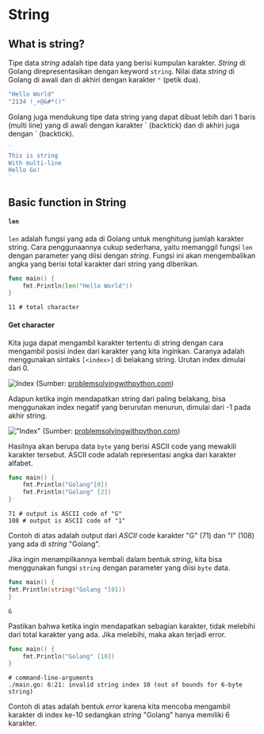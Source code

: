 # String  
## What is string?  
Tipe data *string* adalah tipe data yang berisi kumpulan karakter. *String* di Golang direpresentasikan dengan keyword `string`. Nilai data *string* di Golang di awali dan di akhiri dengan karakter `"` (petik dua).  

```go
"Hello World"  
"2134 !_+@&#*()"  
```
Golang juga mendukung tipe data string yang dapat dibuat lebih dari 1 baris (multi line) yang di awali dengan karakter \` (backtick) dan di akhiri juga dengan \` (backtick).  
```go
`
This is string  
With multi-line  
Hello Go!  
`
```

## Basic function in String  
#### `len`  
`len` adalah fungsi yang ada di Golang untuk menghitung jumlah karakter string. Cara penggunaannya cukup sederhana, yaitu memanggil fungsi `len` dengan parameter yang diisi dengan *string*. Fungsi ini akan mengembalikan angka yang berisi total karakter dari string yang diberikan.  
```go
func main() {  
	fmt.Println(len("Hello World"))  
}  
```
```output
11 # total character  
```

#### Get character  
Kita juga dapat mengambil karakter tertentu di string dengan cara mengambil posisi index dari karakter yang kita inginkan. Caranya adalah menggunakan sintaks `[<index>]` di belakang string. Urutan index dimulai dari 0.

![Index](https://problemsolvingwithpython.com/04-Data-Types-and-Variables/images/string_indexing.png)
(Sumber: [problemsolvingwithpython.com](https://problemsolvingwithpython.com/04-Data-Types-and-Variables/images/string_indexing.png))


Adapun ketika ingin mendapatkan string dari paling belakang, bisa menggunakan index negatif yang berurutan menurun, dimulai dari -1 pada akhir string.

!["Index"](https://problemsolvingwithpython.com/04-Data-Types-and-Variables/images/reverse_string_indexing.png)
(Sumber: [problemsolvingwithpython.com](https://problemsolvingwithpython.com/04-Data-Types-and-Variables/images/reverse_string_indexing.png))

Hasilnya akan berupa data `byte` yang berisi ASCII code yang mewakili karakter tersebut. ASCII code adalah representasi angka dari karakter alfabet.  


```go
func main() {  
	fmt.Println("Golang"[0])  
	fmt.Println("Golang" [2])
}  
```
```Output
71 # output is ASCII code of "G"  
108 # output is ASCII code of "1"  
```

Contoh di atas adalah output dari *ASCII* code karakter "G" (71) dan "I" (108) yang ada di *string* "Golang".  

Jika ingin menampilkannya kembali dalam bentuk *string*, kita bisa menggunakan fungsi `string` dengan parameter yang diisi `byte` data.  

```go
func main() {  
fmt.Println(string("Golang "[0]))  
}  
```
```Output
G
``` 

Pastikan bahwa ketika ingin mendapatkan sebagian karakter, tidak melebihi dari total karakter yang ada. Jika melebihi, maka akan terjadi error.  

```go
func main() {  
	fmt.Println("Golang" [10])  
}  
```
```Output  
# command-line-arguments  
./main.go: 6:21: invalid string index 10 (out of bounds for 6-byte string)  
```

Contoh di atas adalah bentuk *error* karena kita mencoba mengambil karakter di index ke-10 sedangkan *string* "Golang" hanya memiliki 6 karakter. 
